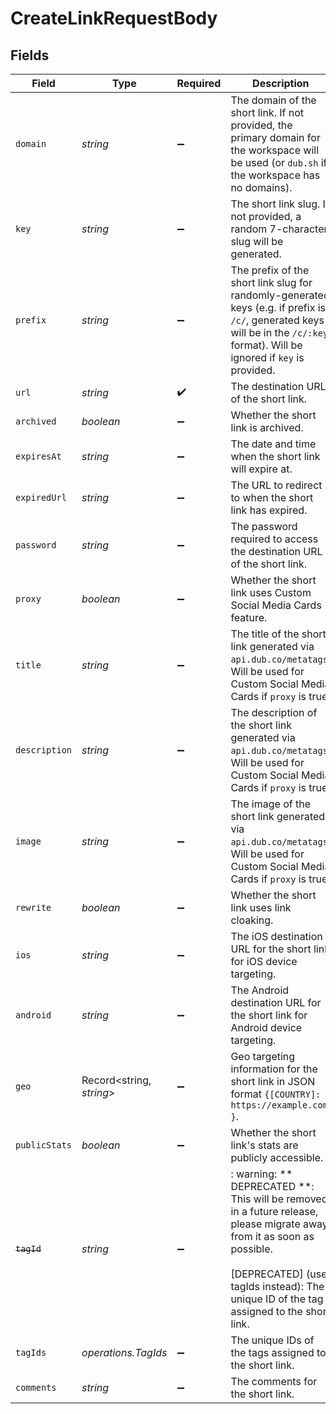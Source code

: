 # CreateLinkRequestBody


## Fields

| Field                                                                                                                                                                                                            | Type                                                                                                                                                                                                             | Required                                                                                                                                                                                                         | Description                                                                                                                                                                                                      |
| ---------------------------------------------------------------------------------------------------------------------------------------------------------------------------------------------------------------- | ---------------------------------------------------------------------------------------------------------------------------------------------------------------------------------------------------------------- | ---------------------------------------------------------------------------------------------------------------------------------------------------------------------------------------------------------------- | ---------------------------------------------------------------------------------------------------------------------------------------------------------------------------------------------------------------- |
| `domain`                                                                                                                                                                                                         | *string*                                                                                                                                                                                                         | :heavy_minus_sign:                                                                                                                                                                                               | The domain of the short link. If not provided, the primary domain for the workspace will be used (or `dub.sh` if the workspace has no domains).                                                                  |
| `key`                                                                                                                                                                                                            | *string*                                                                                                                                                                                                         | :heavy_minus_sign:                                                                                                                                                                                               | The short link slug. If not provided, a random 7-character slug will be generated.                                                                                                                               |
| `prefix`                                                                                                                                                                                                         | *string*                                                                                                                                                                                                         | :heavy_minus_sign:                                                                                                                                                                                               | The prefix of the short link slug for randomly-generated keys (e.g. if prefix is `/c/`, generated keys will be in the `/c/:key` format). Will be ignored if `key` is provided.                                   |
| `url`                                                                                                                                                                                                            | *string*                                                                                                                                                                                                         | :heavy_check_mark:                                                                                                                                                                                               | The destination URL of the short link.                                                                                                                                                                           |
| `archived`                                                                                                                                                                                                       | *boolean*                                                                                                                                                                                                        | :heavy_minus_sign:                                                                                                                                                                                               | Whether the short link is archived.                                                                                                                                                                              |
| `expiresAt`                                                                                                                                                                                                      | *string*                                                                                                                                                                                                         | :heavy_minus_sign:                                                                                                                                                                                               | The date and time when the short link will expire at.                                                                                                                                                            |
| `expiredUrl`                                                                                                                                                                                                     | *string*                                                                                                                                                                                                         | :heavy_minus_sign:                                                                                                                                                                                               | The URL to redirect to when the short link has expired.                                                                                                                                                          |
| `password`                                                                                                                                                                                                       | *string*                                                                                                                                                                                                         | :heavy_minus_sign:                                                                                                                                                                                               | The password required to access the destination URL of the short link.                                                                                                                                           |
| `proxy`                                                                                                                                                                                                          | *boolean*                                                                                                                                                                                                        | :heavy_minus_sign:                                                                                                                                                                                               | Whether the short link uses Custom Social Media Cards feature.                                                                                                                                                   |
| `title`                                                                                                                                                                                                          | *string*                                                                                                                                                                                                         | :heavy_minus_sign:                                                                                                                                                                                               | The title of the short link generated via `api.dub.co/metatags`. Will be used for Custom Social Media Cards if `proxy` is true.                                                                                  |
| `description`                                                                                                                                                                                                    | *string*                                                                                                                                                                                                         | :heavy_minus_sign:                                                                                                                                                                                               | The description of the short link generated via `api.dub.co/metatags`. Will be used for Custom Social Media Cards if `proxy` is true.                                                                            |
| `image`                                                                                                                                                                                                          | *string*                                                                                                                                                                                                         | :heavy_minus_sign:                                                                                                                                                                                               | The image of the short link generated via `api.dub.co/metatags`. Will be used for Custom Social Media Cards if `proxy` is true.                                                                                  |
| `rewrite`                                                                                                                                                                                                        | *boolean*                                                                                                                                                                                                        | :heavy_minus_sign:                                                                                                                                                                                               | Whether the short link uses link cloaking.                                                                                                                                                                       |
| `ios`                                                                                                                                                                                                            | *string*                                                                                                                                                                                                         | :heavy_minus_sign:                                                                                                                                                                                               | The iOS destination URL for the short link for iOS device targeting.                                                                                                                                             |
| `android`                                                                                                                                                                                                        | *string*                                                                                                                                                                                                         | :heavy_minus_sign:                                                                                                                                                                                               | The Android destination URL for the short link for Android device targeting.                                                                                                                                     |
| `geo`                                                                                                                                                                                                            | Record<string, *string*>                                                                                                                                                                                         | :heavy_minus_sign:                                                                                                                                                                                               | Geo targeting information for the short link in JSON format `{[COUNTRY]: https://example.com }`.                                                                                                                 |
| `publicStats`                                                                                                                                                                                                    | *boolean*                                                                                                                                                                                                        | :heavy_minus_sign:                                                                                                                                                                                               | Whether the short link's stats are publicly accessible.                                                                                                                                                          |
| ~~`tagId`~~                                                                                                                                                                                                      | *string*                                                                                                                                                                                                         | :heavy_minus_sign:                                                                                                                                                                                               | : warning: ** DEPRECATED **: This will be removed in a future release, please migrate away from it as soon as possible.<br/><br/>[DEPRECATED] (use tagIds instead): The unique ID of the tag assigned to the short link. |
| `tagIds`                                                                                                                                                                                                         | *operations.TagIds*                                                                                                                                                                                              | :heavy_minus_sign:                                                                                                                                                                                               | The unique IDs of the tags assigned to the short link.                                                                                                                                                           |
| `comments`                                                                                                                                                                                                       | *string*                                                                                                                                                                                                         | :heavy_minus_sign:                                                                                                                                                                                               | The comments for the short link.                                                                                                                                                                                 |